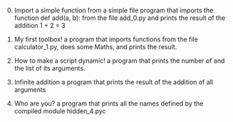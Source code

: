 0. Import a simple function from a simple file  program that imports the function def add(a, b): from the file add_0.py and prints the result of the addition 1 + 2 = 3

1. My first toolbox! 
a program that imports functions from the file calculator_1.py, does some Maths, and prints the result.
2. How to make a script dynamic! 
 a program that prints the number of and the list of its arguments.

 3. Infinite addition 
 a program that prints the result of the addition of all arguments
 4. Who are you?
 a program that prints all the names defined by the compiled module hidden_4.pyc 